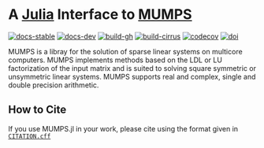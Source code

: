 # A [Julia](http://julialang.org) Interface to [MUMPS](https://mumps-solver.org/index.php?page=home)

[![docs-stable][docs-stable-img]][docs-stable-url]
[![docs-dev][docs-dev-img]][docs-dev-url]
[![build-gh][build-gh-img]][build-gh-url]
[![build-cirrus][build-cirrus-img]][build-cirrus-url]
[![codecov][codecov-img]][codecov-url]
[![doi][doi-img]][doi-url]

[docs-stable-img]: https://img.shields.io/badge/docs-stable-blue.svg
[docs-stable-url]: https://JuliaSmoothOptimizers.github.io/MUMPS.jl/stable
[docs-dev-img]: https://img.shields.io/badge/docs-dev-purple.svg
[docs-dev-url]: https://JuliaSmoothOptimizers.github.io/MUMPS.jl/dev
[build-gh-img]: https://github.com/JuliaSmoothOptimizers/MUMPS.jl/workflows/CI/badge.svg?branch=main
[build-gh-url]: https://github.com/JuliaSmoothOptimizers/MUMPS.jl/actions
[build-cirrus-img]: https://img.shields.io/cirrus/github/JuliaSmoothOptimizers/MUMPS.jl?logo=Cirrus%20CI
[build-cirrus-url]: https://cirrus-ci.com/github/JuliaSmoothOptimizers/MUMPS.jl
[codecov-img]: https://codecov.io/gh/JuliaSmoothOptimizers/MUMPS.jl/branch/main/graph/badge.svg
[codecov-url]: https://app.codecov.io/gh/JuliaSmoothOptimizers/MUMPS.jl
[doi-img]: https://img.shields.io/badge/DOI-10.5281%2Fzenodo.3271646-blue.svg
[doi-url]: https://doi.org/10.5281/zenodo.3271646

MUMPS is a libray for the solution of sparse linear systems on multicore computers.
MUMPS implements methods based on the LDL or LU factorization of the input matrix and is suited to solving square symmetric or unsymmetric linear systems.
MUMPS supports real and complex, single and double precision arithmetic.

## How to Cite

If you use MUMPS.jl in your work, please cite using the format given in [`CITATION.cff`](https://github.com/JuliaSmoothOptimizers/MUMPS.jl/blob/main/CITATION.cff)
